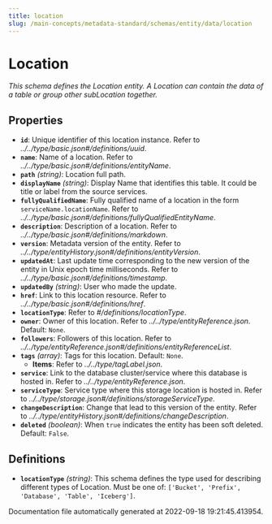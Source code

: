 ```yaml
---
title: location
slug: /main-concepts/metadata-standard/schemas/entity/data/location
---
```


# Location

*This schema defines the Location entity. A Location can contain the data of a table or group other subLocation together.*

## Properties

- **`id`**: Unique identifier of this location instance. Refer to *../../type/basic.json#/definitions/uuid*.
- **`name`**: Name of a location. Refer to *../../type/basic.json#/definitions/entityName*.
- **`path`** *(string)*: Location full path.
- **`displayName`** *(string)*: Display Name that identifies this table. It could be title or label from the source services.
- **`fullyQualifiedName`**: Fully qualified name of a location in the form `serviceName.locationName`. Refer to *../../type/basic.json#/definitions/fullyQualifiedEntityName*.
- **`description`**: Description of a location. Refer to *../../type/basic.json#/definitions/markdown*.
- **`version`**: Metadata version of the entity. Refer to *../../type/entityHistory.json#/definitions/entityVersion*.
- **`updatedAt`**: Last update time corresponding to the new version of the entity in Unix epoch time milliseconds. Refer to *../../type/basic.json#/definitions/timestamp*.
- **`updatedBy`** *(string)*: User who made the update.
- **`href`**: Link to this location resource. Refer to *../../type/basic.json#/definitions/href*.
- **`locationType`**: Refer to *#/definitions/locationType*.
- **`owner`**: Owner of this location. Refer to *../../type/entityReference.json*. Default: `None`.
- **`followers`**: Followers of this location. Refer to *../../type/entityReference.json#/definitions/entityReferenceList*.
- **`tags`** *(array)*: Tags for this location. Default: `None`.
  - **Items**: Refer to *../../type/tagLabel.json*.
- **`service`**: Link to the database cluster/service where this database is hosted in. Refer to *../../type/entityReference.json*.
- **`serviceType`**: Service type where this storage location is hosted in. Refer to *../../type/storage.json#/definitions/storageServiceType*.
- **`changeDescription`**: Change that lead to this version of the entity. Refer to *../../type/entityHistory.json#/definitions/changeDescription*.
- **`deleted`** *(boolean)*: When `true` indicates the entity has been soft deleted. Default: `False`.
## Definitions

- **`locationType`** *(string)*: This schema defines the type used for describing different types of Location. Must be one of: `['Bucket', 'Prefix', 'Database', 'Table', 'Iceberg']`.


Documentation file automatically generated at 2022-09-18 19:21:45.413954.
